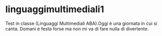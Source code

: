 # linguaggimultimediali1
Test in classe (Linguaggi Multimediali ABA).Oggi è una giornata in cui si canta.
Domani è festa forse ma non mi va di fare nulla di divertente.
